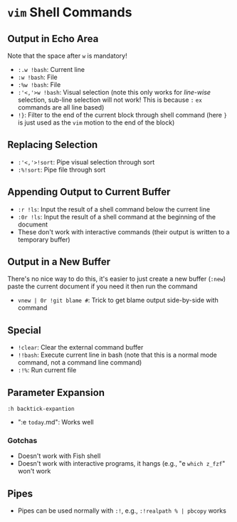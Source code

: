 # `vim` Shell Commands

## Output in Echo Area

Note that the space after `w` is mandatory!

- `:.w !bash`: Current line
- `:w !bash`: File
- `:%w !bash`: File
- `:'<,'>w !bash`: Visual selection (note this only works for *line-wise* selection, sub-line selection will not work! This is because `:` `ex` commands are all line based)
- `!}`: Filter to the end of the current block through shell command (here `}` is just used as the `vim` motion to the end of the block)

## Replacing Selection

- `:'<,'>!sort`: Pipe visual selection through sort
- `:%!sort`: Pipe file through sort

## Appending Output to Current Buffer

- `:r !ls`: Input the result of a shell command below the current line
- `:0r !ls`: Input the result of a shell command at the beginning of the document
- These don't work with interactive commands (their output is written to a temporary buffer)

## Output in a New Buffer

There's no nice way to do this, it's easier to just create a new buffer (`:new`) paste the current document if you need it then run the command

- `vnew | 0r !git blame #`: Trick to get blame output side-by-side with command

## Special

- `!clear`: Clear the external command buffer
- `!!bash`: Execute current line in bash (note that this is a normal mode command, not a command line command)
- `:!%`: Run current file

## Parameter Expansion

`:h backtick-expantion`

- ":e `today`.md": Works well

### Gotchas

- Doesn't work with Fish shell
- Doesn't work with interactive programs, it hangs (e.g., "e `which z_fzf`" won't work

## Pipes

- Pipes can be used normally with `:!`, e.g., `:!realpath % | pbcopy` works
